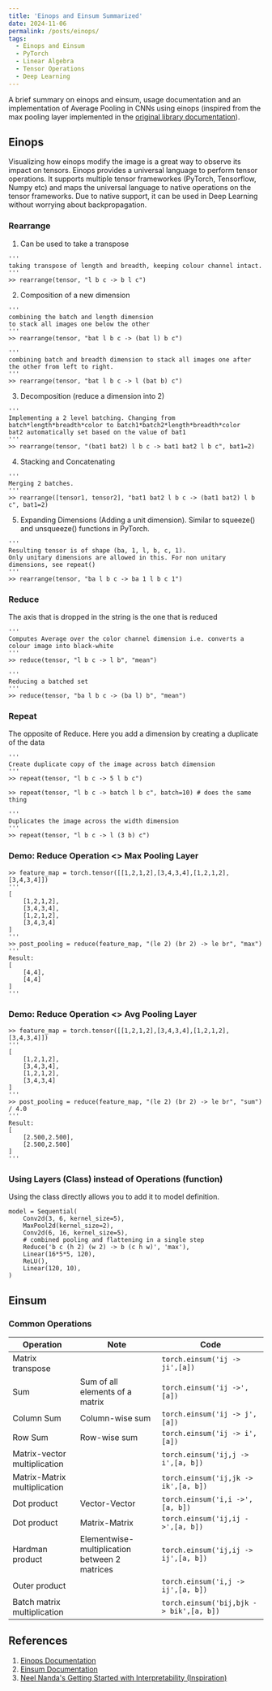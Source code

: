 ```yaml
---
title: 'Einops and Einsum Summarized'
date: 2024-11-06
permalink: /posts/einops/
tags:
  - Einops and Einsum
  - PyTorch
  - Linear Algebra
  - Tensor Operations
  - Deep Learning
---
```


A brief summary on einops and einsum, usage documentation and an implementation of Average Pooling in CNNs using einops (inspired from the max pooling layer implemented in the [original library documentation](https://einops.rocks/2-einops-for-deep-learning/#1d-2d-and-3d-pooling-are-defined-in-a-similar-way)).


## Einops
Visualizing how einops modify the image is a great way to observe its impact on tensors.
Einops provides a universal language to perform tensor operations. It supports multiple tensor frameworkes (PyTorch, Tensorflow, Numpy etc) and maps the universal language to native operations on the tensor frameworks. Due to native support, it can be used in Deep Learning without worrying about backpropagation.
### Rearrange
1. Can be used to take a transpose
```
'''
taking transpose of length and breadth, keeping colour channel intact.
'''
>> rearrange(tensor, "l b c -> b l c")
```

2. Composition of a new dimension
```
'''
combining the batch and length dimension
to stack all images one below the other
'''
>> rearrange(tensor, "bat l b c -> (bat l) b c")

'''
combining batch and breadth dimension to stack all images one after the other from left to right.
'''
>> rearrange(tensor, "bat l b c -> l (bat b) c")
```

3. Decomposition (reduce a dimension into 2)
```
'''
Implementing a 2 level batching. Changing from batch*length*breadth*color to batch1*batch2*length*breadth*color
bat2 automatically set based on the value of bat1
'''
>> rearrange(tensor, "(bat1 bat2) l b c -> bat1 bat2 l b c", bat1=2)
```

4. Stacking and Concatenating
```
'''
Merging 2 batches.
'''
>> rearrange([tensor1, tensor2], "bat1 bat2 l b c -> (bat1 bat2) l b c", bat1=2)
```

5. Expanding Dimensions (Adding a unit dimension). Similar to squeeze() and unsqueeze() functions in PyTorch.
```
'''
Resulting tensor is of shape (ba, 1, l, b, c, 1).
Only unitary dimensions are allowed in this. For non unitary dimensions, see repeat()
'''
>> rearrange(tensor, "ba l b c -> ba 1 l b c 1")
```


### Reduce
The axis that is dropped in the string is the one that is reduced

```
'''
Computes Average over the color channel dimension i.e. converts a colour image into black-white
'''
>> reduce(tensor, "l b c -> l b", "mean")

'''
Reducing a batched set
'''
>> reduce(tensor, "ba l b c -> (ba l) b", "mean")
```

### Repeat
The opposite of Reduce. Here you add a dimension by creating a duplicate of the data
```
'''
Create duplicate copy of the image across batch dimension
'''
>> repeat(tensor, "l b c -> 5 l b c")

>> repeat(tensor, "l b c -> batch l b c", batch=10) # does the same thing

'''
Duplicates the image across the width dimension
'''
>> repeat(tensor, "l b c -> l (3 b) c")
```

### Demo: Reduce Operation <> Max Pooling Layer
```
>> feature_map = torch.tensor([[1,2,1,2],[3,4,3,4],[1,2,1,2],[3,4,3,4]])
'''
[
    [1,2,1,2],
    [3,4,3,4],
    [1,2,1,2],
    [3,4,3,4]
]
'''
>> post_pooling = reduce(feature_map, "(le 2) (br 2) -> le br", "max")
'''
Result:
[
    [4,4],
    [4,4]
]
'''
```

### Demo: Reduce Operation <> Avg Pooling Layer
```
>> feature_map = torch.tensor([[1,2,1,2],[3,4,3,4],[1,2,1,2],[3,4,3,4]])
'''
[
    [1,2,1,2],
    [3,4,3,4],
    [1,2,1,2],
    [3,4,3,4]
]
'''
>> post_pooling = reduce(feature_map, "(le 2) (br 2) -> le br", "sum") / 4.0
'''
Result:
[
    [2.500,2.500],
    [2.500,2.500]
]
'''
```

### Using Layers (Class) instead of Operations (function)
Using the class directly allows you to add it to model definition.
```
model = Sequential(
    Conv2d(3, 6, kernel_size=5),
    MaxPool2d(kernel_size=2),
    Conv2d(6, 16, kernel_size=5),
    # combined pooling and flattening in a single step
    Reduce('b c (h 2) (w 2) -> b (c h w)', 'max'), 
    Linear(16*5*5, 120), 
    ReLU(),
    Linear(120, 10), 
)
```

## Einsum

### Common Operations

| Operation    | Note | Code |
| -------- | ------- | ----- |
| Matrix transpose  |     | ```torch.einsum('ij -> ji',[a]) ``` |
| Sum  | Sum of all elements of a matrix     | ```torch.einsum('ij ->',[a]) ``` |
| Column Sum  | Column-wise sum    | ```torch.einsum('ij -> j',[a]) ``` |
| Row Sum  | Row-wise sum    | ```torch.einsum('ij -> i',[a]) ``` |
| Matrix-vector multiplication  |     | ```torch.einsum('ij,j -> i',[a, b]) ``` |
| Matrix-Matrix multiplication  |     | ```torch.einsum('ij,jk -> ik',[a, b]) ``` |
| Dot product  |   Vector-Vector  | ```torch.einsum('i,i ->',[a, b]) ``` |
| Dot product  |   Matrix-Matrix  | ```torch.einsum('ij,ij ->',[a, b]) ``` |
| Hardman product  |   Elementwise-multiplication between 2 matrices  | ```torch.einsum('ij,ij -> ij',[a, b]) ``` |
| Outer product  |    | ```torch.einsum('i,j -> ij',[a, b]) ``` |
| Batch matrix multiplication  |    | ```torch.einsum('bij,bjk -> bik',[a, b]) ``` |



## References
1. [Einops Documentation](https://einops.rocks/)
2. [Einsum Documentation](https://rockt.github.io/2018/04/30/einsum)
3. [Neel Nanda's Getting Started with Interpretability (Inspiration)](https://www.neelnanda.io/mechanistic-interpretability/getting-started)